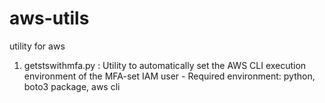 # aws-utils
utility for aws

1. getstswithmfa.py : Utility to automatically set the AWS CLI execution environment of the MFA-set IAM user
                     - Required environment: python, boto3 package, aws cli
